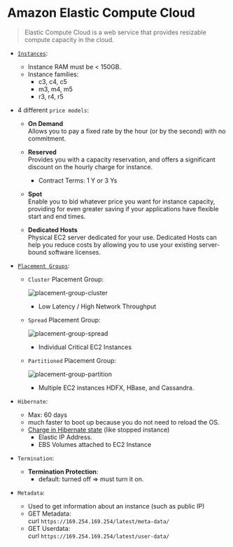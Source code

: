 # Amazon Elastic Compute Cloud
> Elastic Compute Cloud is a web service that provides resizable compute capacity in the cloud.

- [`Instances`][instances]:
  - Instance RAM must be < 150GB.
  - Instance families:
    - c3, c4, c5
    - m3, m4, m5
    - r3, r4, r5

- 4 different `price models`:
  - **On Demand**  
    Allows you to pay a fixed rate by the hour (or by the second) with no commitment.

  - **Reserved**  
    Provides you with a capacity reservation, and offers a significant discount on the hourly charge for instance.
    - Contract Terms: 1 Y or 3 Ys
  - **Spot**  
    Enable you to bid whatever price you want for instance capacity, providing for even greater saving if your applications have flexible start and end times.
  - **Dedicated Hosts**  
    Physical EC2 server dedicated for your use. Dedicated Hosts can help you reduce costs by allowing you to use your existing server-bound software licenses.

- [`Placement Groups`][placement groups]:
  - `Cluster` Placement Group:  

    ![placement-group-cluster](https://user-images.githubusercontent.com/48475824/145578805-b34e720b-4124-46ed-b3e7-18cc898209cd.png)

    - Low Latency / High Network Throughput

  - `Spread` Placement Group:  

    ![placement-group-spread](https://user-images.githubusercontent.com/48475824/145578887-8861147d-34c2-46a2-abff-ad98f9d95927.png)

    - Individual Critical EC2 Instances

  - `Partitioned` Placement Group:  

    ![placement-group-partition](https://user-images.githubusercontent.com/48475824/145578858-3c2adada-d29e-4e50-86ec-865a0b891f8f.png)

    - Multiple EC2 instances HDFX, HBase, and Cassandra.

- `Hibernate`:
  - Max: 60 days
  - much faster to boot up because you do not need to reload the OS.
  - [Charge in Hibernate state][charge-in-HS] (like stopped instance)
    - Elastic IP Address.
    - EBS Volumes attached to EC2 Instance

- `Termination`:
  - **Termination Protection**:  
    - default: turned off ⇒ must turn it on.

- `Metadata`:
  - Used to get information about an instance (such as public IP)
  - GET Metadata:  
    curl `https://169.254.169.254/latest/meta-data/`
  - GET Userdata:  
    curl `https://169.254.169.254/latest/user-data/`

<!-- Labeling -->
[instances]: https://docs.aws.amazon.com/AWSEC2/latest/UserGuide/Instances.html
[placement groups]: https://docs.aws.amazon.com/AWSEC2/latest/UserGuide/placement-groups.html
[charge-in-HS]: https://aws.amazon.com/blogs/aws/new-hibernate-your-ec2-instances/
